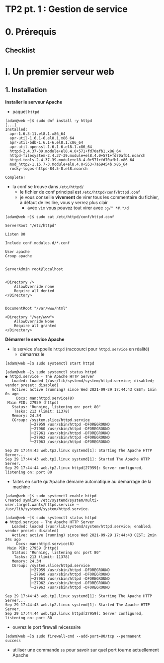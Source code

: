 # TP2 pt. 1 : Gestion de service
# 0. Prérequis
## Checklist
# I. Un premier serveur web
## 1. Installation

**Installer le serveur Apache**

- paquet `httpd`
```
[adam@web ~]$ sudo dnf install -y httpd
[...]
Installed:
  apr-1.6.3-11.el8.1.x86_64                                                     
  apr-util-1.6.1-6.el8.1.x86_64                                                 
  apr-util-bdb-1.6.1-6.el8.1.x86_64                                             
  apr-util-openssl-1.6.1-6.el8.1.x86_64                                         
  httpd-2.4.37-39.module+el8.4.0+571+fd70afb1.x86_64                            
  httpd-filesystem-2.4.37-39.module+el8.4.0+571+fd70afb1.noarch                 
  httpd-tools-2.4.37-39.module+el8.4.0+571+fd70afb1.x86_64                      
  mod_http2-1.15.7-3.module+el8.4.0+553+7a69454b.x86_64                         
  rocky-logos-httpd-84.5-8.el8.noarch                                           

Complete!
```
- la conf se trouve dans `/etc/httpd/`
  - le fichier de conf principal est `/etc/httpd/conf/httpd.conf`
  - je vous conseille **vivement** de virer tous les commentaire du fichier, à défaut de les lire, vous y verrez plus clair
    - avec `vim` vous pouvez tout virer avec `:g/^ *#.*/d`
```
[adam@web ~]$ sudo cat /etc/httpd/conf/httpd.conf

ServerRoot "/etc/httpd"

Listen 80

Include conf.modules.d/*.conf

User apache
Group apache


ServerAdmin root@localhost


<Directory />
    AllowOverride none
    Require all denied
</Directory>


DocumentRoot "/var/www/html"

<Directory "/var/www">
    AllowOverride None
    Require all granted
</Directory>

```
**Démarrer le service Apache**

- le service s'appelle `httpd` (raccourci pour `httpd.service` en réalité)
  - démarrez le
```
[adam@web ~]$ sudo systemctl start httpd

[adam@web ~]$ sudo systemctl status httpd
● httpd.service - The Apache HTTP Server
   Loaded: loaded (/usr/lib/systemd/system/httpd.service; disabled; vendor preset: disabled)
   Active: active (running) since Wed 2021-09-29 17:44:43 CEST; 1min 0s ago
     Docs: man:httpd.service(8)
 Main PID: 27959 (httpd)
   Status: "Running, listening on: port 80"
    Tasks: 213 (limit: 11378)
   Memory: 24.3M
   CGroup: /system.slice/httpd.service
           ├─27959 /usr/sbin/httpd -DFOREGROUND
           ├─27960 /usr/sbin/httpd -DFOREGROUND
           ├─27961 /usr/sbin/httpd -DFOREGROUND
           ├─27962 /usr/sbin/httpd -DFOREGROUND
           └─27963 /usr/sbin/httpd -DFOREGROUND

Sep 29 17:44:43 web.tp2.linux systemd[1]: Starting The Apache HTTP Server...
Sep 29 17:44:43 web.tp2.linux systemd[1]: Started The Apache HTTP Server.
Sep 29 17:44:44 web.tp2.linux httpd[27959]: Server configured, listening on: port 80
```
  - faites en sorte qu'Apache démarre automatique au démarrage de la machine
```
[adam@web ~]$ sudo systemctl enable httpd
Created symlink /etc/systemd/system/multi-user.target.wants/httpd.service → /usr/lib/systemd/system/httpd.service.

[adam@web ~]$ sudo systemctl status httpd
● httpd.service - The Apache HTTP Server
   Loaded: loaded (/usr/lib/systemd/system/httpd.service; enabled; vendor preset: disabled)
   Active: active (running) since Wed 2021-09-29 17:44:43 CEST; 2min 24s ago
     Docs: man:httpd.service(8)
 Main PID: 27959 (httpd)
   Status: "Running, listening on: port 80"
    Tasks: 213 (limit: 11378)
   Memory: 24.3M
   CGroup: /system.slice/httpd.service
           ├─27959 /usr/sbin/httpd -DFOREGROUND
           ├─27960 /usr/sbin/httpd -DFOREGROUND
           ├─27961 /usr/sbin/httpd -DFOREGROUND
           ├─27962 /usr/sbin/httpd -DFOREGROUND
           └─27963 /usr/sbin/httpd -DFOREGROUND

Sep 29 17:44:43 web.tp2.linux systemd[1]: Starting The Apache HTTP Server...
Sep 29 17:44:43 web.tp2.linux systemd[1]: Started The Apache HTTP Server.
Sep 29 17:44:44 web.tp2.linux httpd[27959]: Server configured, listening on: port 80
```
- ouvrez le port firewall nécessaire
```
[adam@web ~]$ sudo firewall-cmd --add-port=80/tcp --permanent
success
```
- utiliser une commande `ss` pour savoir sur quel port tourne actuellement Apache

